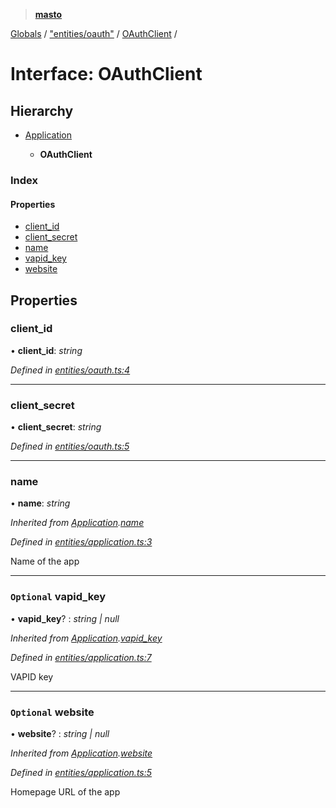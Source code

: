 > **[masto](../README.md)**

[Globals](../globals.md) / ["entities/oauth"](../modules/_entities_oauth_.md) / [OAuthClient](_entities_oauth_.oauthclient.md) /

# Interface: OAuthClient

## Hierarchy

* [Application](_entities_application_.application.md)

  * **OAuthClient**

### Index

#### Properties

* [client_id](_entities_oauth_.oauthclient.md#client_id)
* [client_secret](_entities_oauth_.oauthclient.md#client_secret)
* [name](_entities_oauth_.oauthclient.md#name)
* [vapid_key](_entities_oauth_.oauthclient.md#optional-vapid_key)
* [website](_entities_oauth_.oauthclient.md#optional-website)

## Properties

###  client_id

• **client_id**: *string*

*Defined in [entities/oauth.ts:4](https://github.com/neet/masto.js/blob/aaa534e/src/entities/oauth.ts#L4)*

___

###  client_secret

• **client_secret**: *string*

*Defined in [entities/oauth.ts:5](https://github.com/neet/masto.js/blob/aaa534e/src/entities/oauth.ts#L5)*

___

###  name

• **name**: *string*

*Inherited from [Application](_entities_application_.application.md).[name](_entities_application_.application.md#name)*

*Defined in [entities/application.ts:3](https://github.com/neet/masto.js/blob/aaa534e/src/entities/application.ts#L3)*

Name of the app

___

### `Optional` vapid_key

• **vapid_key**? : *string | null*

*Inherited from [Application](_entities_application_.application.md).[vapid_key](_entities_application_.application.md#optional-vapid_key)*

*Defined in [entities/application.ts:7](https://github.com/neet/masto.js/blob/aaa534e/src/entities/application.ts#L7)*

VAPID key

___

### `Optional` website

• **website**? : *string | null*

*Inherited from [Application](_entities_application_.application.md).[website](_entities_application_.application.md#optional-website)*

*Defined in [entities/application.ts:5](https://github.com/neet/masto.js/blob/aaa534e/src/entities/application.ts#L5)*

Homepage URL of the app